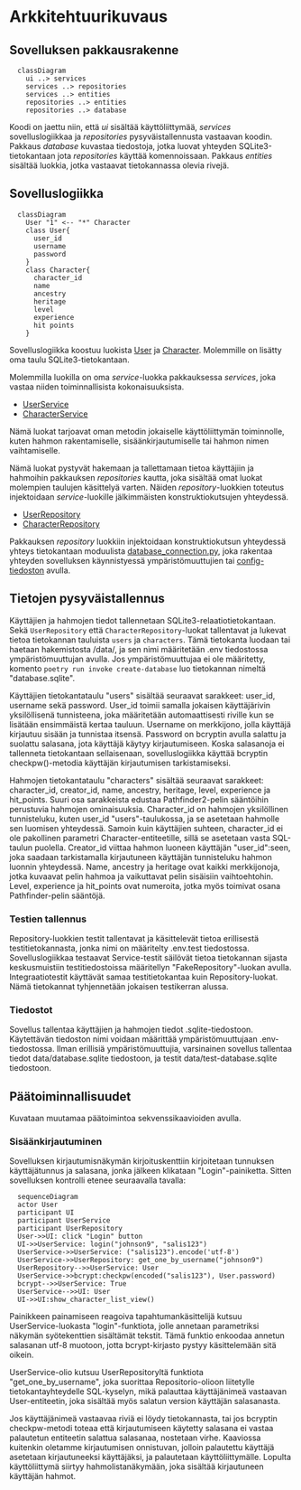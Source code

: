 # Arkkitehtuurikuvaus

## Sovelluksen pakkausrakenne

```mermaid
  classDiagram
    ui ..> services
    services ..> repositories
    services ..> entities
    repositories ..> entities
    repositories ..> database
```

Koodi on jaettu niin, että _ui_ sisältää käyttöliittymää, _services_ sovelluslogiikkaa ja _repositories_ pysyväistallennusta vastaavan koodin. Pakkaus _database_ kuvastaa tiedostoja, jotka luovat yhteyden SQLite3-tietokantaan jota _repositories_ käyttää komennoissaan. Pakkaus _entities_ sisältää luokkia, jotka vastaavat tietokannassa olevia rivejä.

## Sovelluslogiikka

```mermaid
  classDiagram
    User "1" <-- "*" Character
    class User{
      user_id
      username
      password
    }
    class Character{
      character_id
      name
      ancestry
      heritage
      level
      experience
      hit points
    }
```

Sovelluslogiikka koostuu luokista [User](https://github.com/Regularmute/ot-harjoitustyo/blob/main/src/entities/user.py) ja [Character](https://github.com/Regularmute/ot-harjoitustyo/blob/main/src/entities/character.py). Molemmille on lisätty oma taulu SQLite3-tietokantaan.

Molemmilla luokilla on oma _service_-luokka pakkauksessa _services_, joka vastaa niiden toiminnallisista kokonaisuuksista.

* [UserService](https://github.com/Regularmute/ot-harjoitustyo/blob/main/src/services/user_service.py)
* [CharacterService](https://github.com/Regularmute/ot-harjoitustyo/blob/main/src/services/character_service.py)

Nämä luokat tarjoavat oman metodin jokaiselle käyttöliittymän toiminnolle, kuten hahmon rakentamiselle, sisäänkirjautumiselle tai hahmon nimen vaihtamiselle.

Nämä luokat pystyvät hakemaan ja tallettamaan tietoa käyttäjiin ja hahmoihin pakkauksen _repositories_ kautta, joka sisältää omat luokat molempien taulujen käsittelyä varten. Näiden _repository_-luokkien toteutus injektoidaan _service_-luokille jälkimmäisten konstruktiokutsujen yhteydessä.

* [UserRepository](https://github.com/Regularmute/ot-harjoitustyo/blob/main/src/repositories/user_repository.py)
* [CharacterRepository](https://github.com/Regularmute/ot-harjoitustyo/blob/main/src/repositories/character_repository.py)

Pakkauksen _repository_ luokkiin injektoidaan konstruktiokutsun yhteydessä yhteys tietokantaan moduulista [database_connection.py](https://github.com/Regularmute/ot-harjoitustyo/blob/main/src/database_connection.py), joka rakentaa yhteyden sovelluksen käynnistyessä ympäristömuuttujien tai [config-tiedoston](https://github.com/Regularmute/ot-harjoitustyo/blob/main/src/config.py) avulla.

## Tietojen pysyväistallennus

Käyttäjien ja hahmojen tiedot tallennetaan SQLite3-relaatiotietokantaan. Sekä `UserRepository` että `CharacterRepository`-luokat tallentavat ja lukevat tietoa tietokannan tauluista `users` ja `characters`. Tämä tietokanta luodaan tai haetaan hakemistosta /data/, ja sen nimi määritetään .env tiedostossa ympäristömuuttujan avulla. Jos ympäristömuuttujaa ei ole määritetty, komento `poetry run invoke create-database` luo tietokannan nimeltä "database.sqlite".

Käyttäjien tietokantataulu "users" sisältää seuraavat sarakkeet: user_id, username sekä password. User_id toimii samalla jokaisen käyttäjärivin yksilöllisenä tunnisteena, joka määritetään automaattisesti riville kun se lisätään ensimmäistä kertaa tauluun. Username on merkkijono, jolla käyttäjä kirjautuu sisään ja tunnistaa itsensä. Password on bcryptin avulla salattu ja suolattu salasana, jota käyttäjä käytyy kirjautumiseen. Koska salasanoja ei tallenneta tietokantaan sellaisenaan, sovelluslogiikka käyttää bcryptin checkpw()-metodia käyttäjän kirjautumisen tarkistamiseksi.

Hahmojen tietokantataulu "characters" sisältää seuraavat sarakkeet: character_id, creator_id, name, ancestry, heritage, level, experience ja hit_points. Suuri osa sarakkeista edustaa Pathfinder2-pelin sääntöihin perustuvia hahmojen ominaisuuksia. Character_id on hahmojen yksilöllinen tunnisteluku, kuten user_id "users"-taulukossa, ja se asetetaan hahmolle sen luomisen yhteydessä. Samoin kuin käyttäjien suhteen, character_id ei ole pakollinen parametri Character-entiteetille, sillä se asetetaan vasta SQL-taulun puolella. Creator_id viittaa hahmon luoneen käyttäjän "user_id":seen, joka saadaan tarkistamalla kirjautuneen käyttäjän tunnisteluku hahmon luonnin yhteydessä. Name, ancestry ja heritage ovat kaikki merkkijonoja, jotka kuvaavat pelin hahmoa ja vaikuttavat pelin sisäisiin vaihtoehtohin. Level, experience ja hit_points ovat numeroita, jotka myös toimivat osana Pathfinder-pelin sääntöjä.

### Testien tallennus

Repository-luokkien testit tallentavat ja käsittelevät tietoa erillisestä testitietokannasta, jonka nimi on määritelty .env.test tiedostossa. Sovelluslogiikkaa testaavat Service-testit säilövät tietoa tietokannan sijasta keskusmuistiin testitiedostoissa määritellyn "FakeRepository"-luokan avulla. Integraatiotestit käyttävät samaa testitietokantaa kuin Repository-luokat. Nämä tietokannat tyhjennetään jokaisen testikerran alussa.

### Tiedostot

Sovellus tallentaa käyttäjien ja hahmojen tiedot .sqlite-tiedostoon. Käytettävän tiedoston nimi voidaan määrittää ympäristömuuttujaan .env-tiedostossa. Ilman erillisiä ympäristömuuttujia, varsinainen sovellus tallentaa tiedot data/database.sqlite tiedostoon, ja testit data/test-database.sqlite tiedostoon.

## Päätoiminnallisuudet

Kuvataan muutamaa päätoimintoa sekvenssikaavioiden avulla.

### Sisäänkirjautuminen

Sovelluksen kirjautumisnäkymän kirjoituskenttiin kirjoitetaan tunnuksen käyttäjätunnus ja salasana, jonka jälkeen klikataan "Login"-painiketta. Sitten sovelluksen kontrolli etenee seuraavalla tavalla:

```mermaid
  sequenceDiagram
  actor User
  participant UI
  participant UserService
  participant UserRepository
  User->>UI: click "Login" button
  UI->>UserService: login("johnson9", "salis123")
  UserService->>UserService: ("salis123").encode('utf-8')
  UserService->>UserRepository: get_one_by_username("johnson9")
  UserRepository-->>UserService: User
  UserService->>bcrypt:checkpw(encoded("salis123"), User.password)
  bcrypt-->>UserService: True
  UserService-->>UI: User
  UI->>UI:show_character_list_view()
```

Painikkeen painamiseen reagoiva tapahtumankäsittelijä kutsuu UserService-luokasta "login"-funktiota, jolle annetaan parametriksi näkymän syötekenttien sisältämät tekstit. Tämä funktio enkoodaa annetun salasanan utf-8 muotoon, jotta bcrypt-kirjasto pystyy käsittelemään sitä oikein.

UserService-olio kutsuu UserRepositoryltä funktiota "get_one_by_username", joka suorittaa Repositorio-olioon liitetylle tietokantayhteydelle SQL-kyselyn, mikä palauttaa käyttäjänimeä vastaavan User-entiteetin, joka sisältää myös salatun version käyttäjän salasanasta.

Jos käyttäjänimeä vastaavaa riviä ei löydy tietokannasta, tai jos bcryptin checkpw-metodi toteaa että kirjautumiseen käytetty salasana ei vastaa palautetun entiteetin salattua salasanaa, nostetaan virhe. Kaaviossa kuitenkin oletamme kirjautumisen onnistuvan, jolloin palautettu käyttäjä asetetaan kirjautuneeksi käyttäjäksi, ja palautetaan käyttöliittymälle. Lopulta käyttöliittymä siirtyy hahmolistanäkymään, joka sisältää kirjautuneen käyttäjän hahmot.
